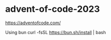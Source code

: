 # advent-of-code-2023
https://adventofcode.com/

Using bun
curl -fsSL https://bun.sh/install | bash 